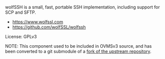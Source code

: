 wolfSSH is a small, fast, portable SSH implementation, including support for SCP and SFTP.

* https://www.wolfssl.com
* https://github.com/wolfSSL/wolfssh

License: GPLv3

NOTE: This component used to be included in OVMSv3 source, and has been converted to a git
submodule of a [fork of the upstream repository](https://github.com/openvehicles/wolfssh).
